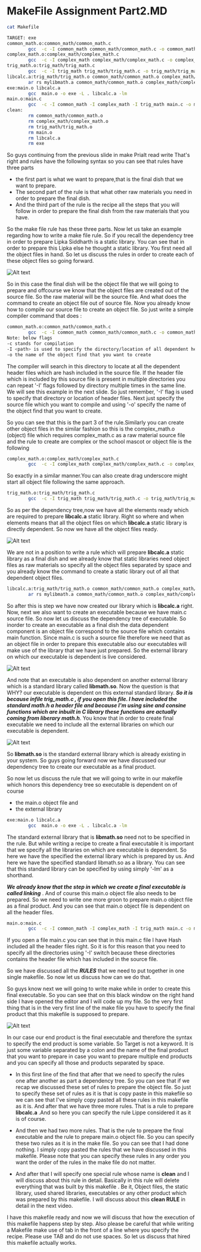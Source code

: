 # MakeFile Assignment Part2.MD


```sh
cat Makefile

TARGET: exe
common_math.o:common_math/common_math.c
        gcc  -c -I common_math common_math/common_math.c -o common_math/common_math.o
complex_math.o:complex_math/complex_math.c
        gcc  -c -I complex_math complex_math/complex_math.c -o complex_math/complex_math.o        
trig_math.o:trig_math/trig_math.c
        gcc  -c -I trig_math trig_math/trig_math.c -o trig_math/trig_math.o
libcalc.a:trig_math/trig_math.o common_math/common_math.o complex_math/complex_math.o
        ar rs mylibmath.a common_math/common_math.o complex_math/complex_math.o trig_math/trig_math.o
exe:main.o libcalc.a
        gcc  main.o -o exe -L . libcalc.a -lm
main.o:main.c
        gcc  -c -I common_math -I complex_math -I trig_math main.c -o main.o
clean:
        rm common_math/common_math.o
        rm complex_math/complex_math.o
        rm trig_math/trig_math.o
        rm main.o
        rm libcalc.a
        rm exe
```
So guys continuing from the previous slide in make Prialt read write That's right and rules have the following syntax so you can see that rules have three parts 
+ the first part is what we want to prepare,that is the final dish that we want to prepare.  
+ The second part of the rule is that what other raw materials you need in order to prepare the final dish.
+ And the third part of the rule is the recipe all the steps that you will follow in order to prepare the final dish from the raw materials that you have.

So the make file rule has these three parts. Now let us take an example regarding how to write a make file rule. So if you recall the dependency tree in order to prepare Lipka Siddharth is a static library. You can see that in order to prepare this Lipka else he thought a static library. You first need all the object files in hand. So let us discuss the rules in order to create each of these object files so going forward.

![Alt text](../images/MakeFileAssignmentPart2_1.PNG?raw=true "Title")

So in this case the final dish will be the object file that we will going to prepare and offcourse we know that the object files are created out of the source file. So the raw material will be the source file. And what does the command to create an object file out of source file. Now you already know how to compile our source file to create an object file.  So just write a simple compiler command that does : 

```sh
common_math.o:common_math/common_math.c
        gcc  -c -I common_math common_math/common_math.c -o common_math/common_math.o
Note: below flags 
-c stands for compilation
-I <path> is used to specify the directory/location of all dependent header files.
-o the name of the object find that you want to create
```

The compiler will search in this directory to locate at all the dependent header files which are hash included in the source file. If the header file which is included by this source file is present in multiple directories you can repeat '-I' flags followed by directory multiple times in the same line.
We will see this example in the next slide. So just remember, '-I' flag is used to specify that directory or location of header files. Next just specify the source file which you want to compile and using '-o' specify the name of the object find that you want to create.

So you can see that this is the part 3 of the rule.Similarly you can create other object files in the similar fashion so this is the complex_math.o (object) file which requires complex_math.c as a raw material source file and the rule to create are complex or the school mascot or object file is the following

```sh
complex_math.o:complex_math/complex_math.c
        gcc  -c -I complex_math complex_math/complex_math.c -o complex_math/complex_math.o
```
So exactly in a similar manner.You can also create drag underscore might start all object file following the same approach.

```sh
trig_math.o:trig_math/trig_math.c
        gcc  -c -I trig_math trig_math/trig_math.c -o trig_math/trig_math.o
```

So as per the dependency tree,now we have all the elements ready which are required to prepare __libcalc.a__ static library. Right so where and when elements means that all the object files on which __libcalc.a__ static library is directly dependent. So now we have all the object files ready.

![Alt text](../images/MakeFileAssignmentPart2_2.PNG?raw=true "Title")

We are not in a position to write a rule which will prepare __libcalc.a__ static library as a final dish and we already know that static libraries need object files as raw materials so specify all the object files separated by space and you already know the command to create a static library out of all that dependent object files.

```sh
libcalc.a:trig_math/trig_math.o common_math/common_math.o complex_math/complex_math.o
        ar rs mylibmath.a common_math/common_math.o complex_math/complex_math.o trig_math/trig_math.o
```
So after this is step we have now created our library which is __libcalc.a__ right. Now, next we also want to create an executable because we have main.c source file. So now let us discuss the dependency tree of executable. So inorder to create an executable as a final dish the data dependent component is an object file correspond to the source file which contains main function. Since main.c is such a source file therefore we need that as an object file in order to prepare this executable also our executables will make use of the library that we have just prepared. So the external library on which our executable is dependent is live considered.

![Alt text](../images/MakeFileAssignmentPart2_3.PNG?raw=true "Title")

And note that an executable is also dependent on another external library which is a standard library called __libmath.so__. Now the question is that WHY? our executable is dependent on this external standard library. __*So it is because infile trig_math.c , if you open this file. I have included the standard math.h a header file and because I'm using sine and consine functions which are inbuilt in C library these functions are actually coming from liberary math.h*__. You know that in order to create final executable we need to include all the external libraries on which our executable is dependent.

![Alt text](../images/MakeFileAssignmentPart2_4.PNG?raw=true "Title")

So __libmath.so__ is the standard external library which is already existing in your system. So guys going forward now we have discussed our dependency tree to create our executable as a final product.

So now let us discuss the rule that we will going to write in our makefile which honors this dependency tree so executable is dependent on of course 
- the main.o object file and 
- the external library 

```sh
exe:main.o libcalc.a
        gcc  main.o -o exe -L . libcalc.a -lm
```

The standard external library that is __libmath.so__ need not to be specified in the rule. But while writing a recipe to create a final executable it is important that we specify all the libraries on which are executable is dependent. So here we have the specified the external library which is prepared by us.
And here we have the specified standard libmath.so as a library. You can see that this standard library can be specified by using simply '-lm' as a shorthand.

__*We already know that the step in which we create a final executable is called linking*__ . And of course this main.o object file also needs to be prepared. So we need to write one more groon to prepare main.o object file as a final product. And you can see that main.o  object file is dependent on all the header files.

```sh
main.o:main.c
        gcc  -c -I common_math -I complex_math -I trig_math main.c -o main.o
```

If you open a file main.c you can see that in this main.c file I have Hash included all the header files right. So it is for this reason that you need to specify all the directories using '-I' switch because these directories contains the header file which has included in the source file.

So we have discussed all the __*RULES*__ that we need to put together in one single makefile. So now let us discuss how can we do that.

So guys know next we will going to write make while in order to create this final executable. So you can see that on this black window on the right hand side I have opened the editor and I will code up my file. So the very first thing that is in the very first line of the make file you have to specify the final product that this makefile is supposed to prepare.

![Alt text](../images/MakeFileAssignmentPart2_5.PNG?raw=true "Title")

In our case our end product is the final executable and therefore the syntax to specify the end product is some variable. So Target is not a keyword. It is just some variable separated by a colon and the name of the final product that you want to prepare in case you want to prepare multiple end products and you can specify all those and products separated by space.

- In this first line of the find that after that we need to specify the rules one after another as part a dependency tree. So you can see that if we recap we discussed these set of rules to prepare the object file. So just to specify these set of rules as it is that is copy paste in this makefile so we can see that  I've simply copy pasted all these rules in this makefile as it is. And after that we have three more rules. That is a rule to prepare __libcalc.a__ .And so here you can specify the rule Lippe considered it as it is of course. 

- And then we had two more rules. That is the rule to prepare the final executable and the rule to prepare main.o object file. So you can specify these two rules as it is in the make file. So you can see that I had done nothing. I simply copy pasted the rules that we have discussed in this makefile. Please note that you can specify these rules in any order you want the order of the rules in the make file do not matter. 

- And after that I will specify one special rule whose name is __clean__ and I will discuss about this rule in detail. Basically in this rule will delete everything that was built by this makefile . Be it, Object files, the static library, used shared libraries, executables or any other product which was prepared by this makefile. I will discuss about this __clean RULE__ in detail in the next video. 
        
I have this makefile ready and now we will discuss that how the execution of this makefile happens step by step. Also please be careful that while writing a Makefile make use of tab in the front of a line where you specify the recipe. Please use TAB and do not use spaces. So let us discuss that hired this makefile actually works.

